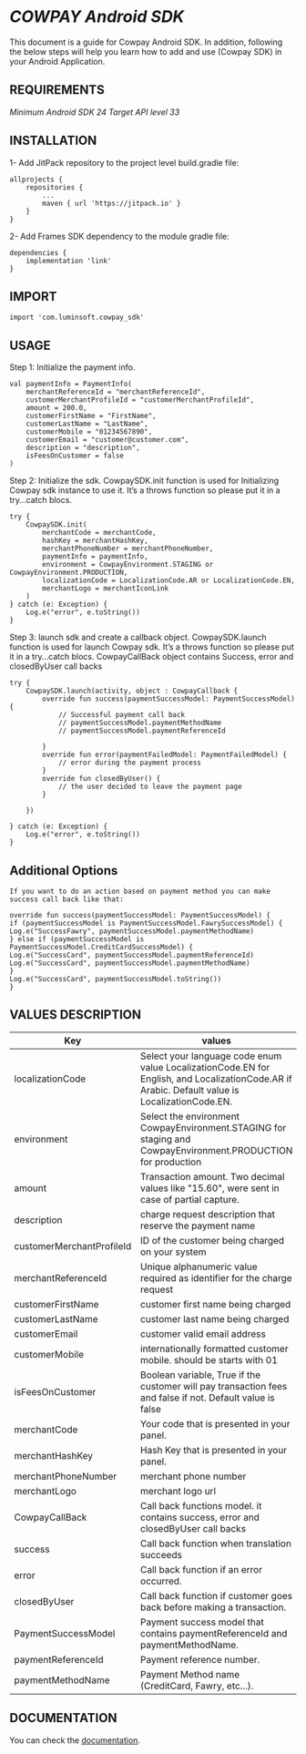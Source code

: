 # *COWPAY Android SDK*

This document is a guide for Cowpay Android SDK. In addition, following the below steps will help
you learn how to add and use (Cowpay SDK) in your Android Application.

## REQUIREMENTS

_Minimum Android SDK 24_
_Target API level 33_

## INSTALLATION

1- Add JitPack repository to the project level build.gradle file:

```
allprojects {
    repositories {
        ...
        maven { url 'https://jitpack.io' }
    }
} 
```
2- Add Frames SDK dependency to the module gradle file:

```
dependencies {
    implementation 'link'
}
```

## IMPORT

```
import 'com.luminsoft.cowpay_sdk'
```

## USAGE

Step 1: Initialize the payment info.

```
val paymentInfo = PaymentInfo(
    merchantReferenceId = "merchantReferenceId",
    customerMerchantProfileId = "customerMerchantProfileId",
    amount = 200.0,
    customerFirstName = "FirstName",
    customerLastName = "LastName",
    customerMobile = "01234567890",
    customerEmail = "customer@customer.com",
    description = "description",
    isFeesOnCustomer = false
)
```
Step 2: Initialize the sdk.
CowpaySDK.init function is used for Initializing Cowpay sdk instance to use it. It’s a throws function so please put it in a try…catch blocs.

```
try {
    CowpaySDK.init(
        merchantCode = merchantCode,
        hashKey = merchantHashKey,
        merchantPhoneNumber = merchantPhoneNumber,
        paymentInfo = paymentInfo,
        environment = CowpayEnvironment.STAGING or CowpayEnvironment.PRODUCTION,
        localizationCode = LocalizationCode.AR or LocalizationCode.EN,
        merchantLogo = merchantIconLink
    )
} catch (e: Exception) {
    Log.e("error", e.toString())
}
```

Step 3: launch sdk and create a callback object.
CowpaySDK.launch function is used for launch Cowpay sdk. It’s a throws function so please put it in a try…catch blocs.
CowpayCallBack object contains Success, error and closedByUser call backs

```
try {
    CowpaySDK.launch(activity, object : CowpayCallback {
        override fun success(paymentSuccessModel: PaymentSuccessModel) {
            // Successful payment call back
            // paymentSuccessModel.paymentMethodName
            // paymentSuccessModel.paymentReferenceId

        }
        override fun error(paymentFailedModel: PaymentFailedModel) {
            // error during the payment process
        }
        override fun closedByUser() {
            // the user decided to leave the payment page
        }

    })

} catch (e: Exception) {
    Log.e("error", e.toString())
}
```
## Additional Options
```
If you want to do an action based on payment method you can make success call back like that:

override fun success(paymentSuccessModel: PaymentSuccessModel) {
if (paymentSuccessModel is PaymentSuccessModel.FawrySuccessModel) {
Log.e("SuccessFawry", paymentSuccessModel.paymentMethodName)
} else if (paymentSuccessModel is PaymentSuccessModel.CreditCardSuccessModel) {
Log.e("SuccessCard", paymentSuccessModel.paymentReferenceId)
Log.e("SuccessCard", paymentSuccessModel.paymentMethodName)
}
Log.e("SuccessCard", paymentSuccessModel.toString())
}
```

## VALUES DESCRIPTION

| Key                      | values                                                                                                                                         |
|--------------------------|------------------------------------------------------------------------------------------------------------------------------------------------|
| localizationCode         | Select your language code enum value LocalizationCode.EN for English, and LocalizationCode.AR if Arabic. Default value is LocalizationCode.EN. |
| environment              | Select the environment CowpayEnvironment.STAGING for staging and CowpayEnvironment.PRODUCTION for production                                   |
| amount                   | Transaction amount. Two decimal values like "15.60", were sent in case of partial capture.                                                     |
| description              | charge request description that reserve the payment name                                                                                       |
| customerMerchantProfileId | ID of the customer being charged on your system                                                                                                |
| merchantReferenceId      | Unique alphanumeric value required as identifier for the charge request                                                                        |
| customerFirstName        | customer first name being charged                                                                                                              |
| customerLastName         | customer last name being charged                                                                                                               |
| customerEmail            | customer valid email address                                                                                                                   |
| customerMobile           | internationally formatted customer mobile. should be starts with 01                                                                            |
| isFeesOnCustomer         | Boolean variable, True if the customer will pay transaction fees and false if not. Default value is false                                      |
| merchantCode             | Your code that is presented in your panel.                                                                                                     |
| merchantHashKey          | Hash Key that is presented in your panel.                                                                                                      |
| merchantPhoneNumber      | merchant phone number                                                                                                                          |
| merchantLogo             | merchant logo url                                                                                                                              |
| CowpayCallBack           | Call back functions model. it contains success, error and closedByUser call backs                                                              |
| success                  | Call back function when translation succeeds                                                                                                   |
| error                    | Call back function if an error occurred.                                                                                                       |
| closedByUser             | Call back function if customer goes back before making a transaction.                                                                          |
| PaymentSuccessModel      | Payment success model that contains paymentReferenceId and paymentMethodName.                                                                  |
| paymentReferenceId       | Payment reference number.                                                                                                                      |
| paymentMethodName        | Payment Method name (CreditCard, Fawry, etc...).                                                                                               |

## DOCUMENTATION

You can check the [documentation](https://lumin-soft.gitbook.io/cowpay/cowpay-android-sdk).


